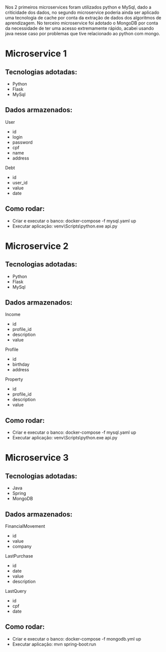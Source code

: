 
Nos 2 primeiros microservices foram utilizados python e MySql, dado a criticidade dos dados, no segundo microservice poderia ainda ser aplicado uma tecnologia de cache por conta da extração de dados dos algoritmos de aprendizagem.
No terceiro microservice foi adotado o MongoDB por conta da necessidade de ter uma acesso extremamente rápido, acabei usando java nesse caso por problemas que tive relacionado ao python com mongo.

# Microservice 1

## Tecnologias adotadas:
- Python
- Flask
- MySql

## Dados armazenados:
User
- id
- login
- password
- cpf
- name
- address

Debt
- id
- user_id
- value
- date

## Como rodar:
- Criar e executar o banco: docker-compose -f mysql.yaml up
- Executar aplicação: venv\Scripts\python.exe api.py

# Microservice 2

## Tecnologias adotadas:
- Python
- Flask
- MySql

## Dados armazenados:

Income
- id
- profile_id
- description
- value

Profile
- id
- birthday
- address

Property
- id
- profile_id
- description
- value

## Como rodar:
- Criar e executar o banco: docker-compose -f mysql.yaml up
- Executar aplicação: venv\Scripts\python.exe api.py

# Microservice 3

## Tecnologias adotadas:
- Java
- Spring
- MongoDB

## Dados armazenados:

FinancialMovement
- id
- value
- company

LastPurchase
- id
- date
- value
- description

LastQuery
- id
- cpf
- date


## Como rodar:
- Criar e executar o banco: docker-compose -f mongodb.yml up
- Executar aplicação: mvn spring-boot:run
